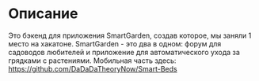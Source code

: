# Описание
Это бэкенд для приложения SmartGarden, создав которое, мы заняли 1 место на хакатоне.
SmartGarden - это два в одном: форум для садоводов любителей и приложение для автоматического ухода за грядками с растениями.
Мобильная часть здесь: https://github.com/DaDaDaTheoryNow/Smart-Beds
